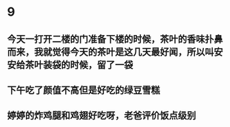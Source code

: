 # 9
## 今天一打开二楼的门准备下楼的时候，茶叶的香味扑鼻而来，我就觉得今天的茶叶是这几天最好闻，所以叫安安给茶叶装袋的时候，留了一袋
## 下午吃了颜值不高但是好吃的绿豆雪糕
## 婷婷的炸鸡腿和鸡翅好吃呀，老爸评价饭点级别